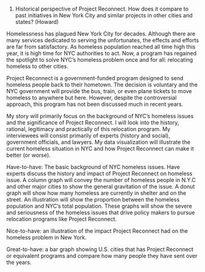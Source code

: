 1. Historical perspective of Project Reconnect. How does it compare to past initiatives in New York City and similar projects in other cities and states? (Howard)

Homelessness has plagued New York City for decades. Although there are many services dedicated to serving the unfortunates, the effects and efforts are far from satisfactory. As homeless population reached all time high this year, it is high time for NYC authorities to act. Now, a program has regained the spotlight to solve NYC’s homeless problem once and for all: relocating homeless to other cities.

Project Reconnect is a government-funded program designed to send homeless people back to their hometown. The decision is voluntary and the NYC government will provide the bus, train, or even plane tickets to move homeless to anywhere but here. However, despite the controversial approach, this program has not been discussed much in recent years. 

My story will primarily focus on the background of NYC’s homeless issues and the significance of Project Reconnect. I will look into the history, rational, legitimacy and practically of this relocation program. My interviewees will consist primarily of experts (history and social), government officials, and lawyers. My data visualization will illustrate the current homeless situation in NYC and how Project Reconnect can make it better (or worse). 

Have-to-have: The basic background of NYC homeless issues. Have experts discuss the history and impact of Project Reconnect on homeless issue. A column graph will convey the number of homeless people in N.Y.C and other major cities to show the general gravitation of the issue. A donut graph will show how many homeless are currently in shelter and on the street. An illustration will show the proportion between the homeless population and NYC’s total population. These graphs will show the severe and seriousness of the homeless issues that drive policy makers to pursue relocation programs like Project Reconnect. 

Nice-to-have:  an illustration of the impact Project Reconnect had on the homeless problem in New York. 

Great-to-have:  a bar graph showing U.S. cities that has Project Reconnect or equivalent programs and compare how many people they have sent over the years. 

